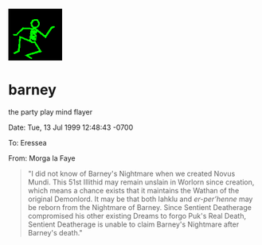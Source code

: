 ![dancer](assets/dancer.gif)

# barney

 the party play mind flayer

Date: Tue, 13 Jul 1999 12:48:43 -0700

 To: Eressea

 From: Morga la Faye
>
>   "I did not know of Barney's Nightmare when we created Novus Mundi. This 51st Illithid may remain unslain in Worlorn since creation, which means a chance exists that it maintains the Wathan of the original Demonlord. It may be that both Iahklu and *er-per’henne* may be reborn from the Nightmare of Barney. Since Sentient Deatherage compromised his other existing Dreams to forgo Puk's Real Death, Sentient Deatherage is unable to claim Barney's Nightmare after Barney's death." 

 